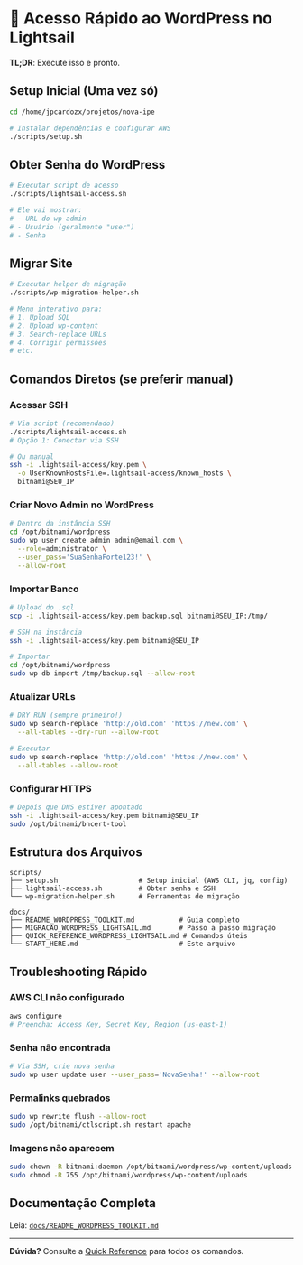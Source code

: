 # 🚀 Acesso Rápido ao WordPress no Lightsail

**TL;DR**: Execute isso e pronto.

## Setup Inicial (Uma vez só)

```bash
cd /home/jpcardozx/projetos/nova-ipe

# Instalar dependências e configurar AWS
./scripts/setup.sh
```

## Obter Senha do WordPress

```bash
# Executar script de acesso
./scripts/lightsail-access.sh

# Ele vai mostrar:
# - URL do wp-admin
# - Usuário (geralmente "user")
# - Senha
```

## Migrar Site

```bash
# Executar helper de migração
./scripts/wp-migration-helper.sh

# Menu interativo para:
# 1. Upload SQL
# 2. Upload wp-content
# 3. Search-replace URLs
# 4. Corrigir permissões
# etc.
```

## Comandos Diretos (se preferir manual)

### Acessar SSH

```bash
# Via script (recomendado)
./scripts/lightsail-access.sh
# Opção 1: Conectar via SSH

# Ou manual
ssh -i .lightsail-access/key.pem \
  -o UserKnownHostsFile=.lightsail-access/known_hosts \
  bitnami@SEU_IP
```

### Criar Novo Admin no WordPress

```bash
# Dentro da instância SSH
cd /opt/bitnami/wordpress
sudo wp user create admin admin@email.com \
  --role=administrator \
  --user_pass='SuaSenhaForte123!' \
  --allow-root
```

### Importar Banco

```bash
# Upload do .sql
scp -i .lightsail-access/key.pem backup.sql bitnami@SEU_IP:/tmp/

# SSH na instância
ssh -i .lightsail-access/key.pem bitnami@SEU_IP

# Importar
cd /opt/bitnami/wordpress
sudo wp db import /tmp/backup.sql --allow-root
```

### Atualizar URLs

```bash
# DRY RUN (sempre primeiro!)
sudo wp search-replace 'http://old.com' 'https://new.com' \
  --all-tables --dry-run --allow-root

# Executar
sudo wp search-replace 'http://old.com' 'https://new.com' \
  --all-tables --allow-root
```

### Configurar HTTPS

```bash
# Depois que DNS estiver apontado
ssh -i .lightsail-access/key.pem bitnami@SEU_IP
sudo /opt/bitnami/bncert-tool
```

## Estrutura dos Arquivos

```
scripts/
├── setup.sh                    # Setup inicial (AWS CLI, jq, config)
├── lightsail-access.sh         # Obter senha e SSH
└── wp-migration-helper.sh      # Ferramentas de migração

docs/
├── README_WORDPRESS_TOOLKIT.md           # Guia completo
├── MIGRACAO_WORDPRESS_LIGHTSAIL.md       # Passo a passo migração
├── QUICK_REFERENCE_WORDPRESS_LIGHTSAIL.md # Comandos úteis
└── START_HERE.md                         # Este arquivo
```

## Troubleshooting Rápido

### AWS CLI não configurado
```bash
aws configure
# Preencha: Access Key, Secret Key, Region (us-east-1)
```

### Senha não encontrada
```bash
# Via SSH, crie nova senha
sudo wp user update user --user_pass='NovaSenha!' --allow-root
```

### Permalinks quebrados
```bash
sudo wp rewrite flush --allow-root
sudo /opt/bitnami/ctlscript.sh restart apache
```

### Imagens não aparecem
```bash
sudo chown -R bitnami:daemon /opt/bitnami/wordpress/wp-content/uploads
sudo chmod -R 755 /opt/bitnami/wordpress/wp-content/uploads
```

## Documentação Completa

Leia: [`docs/README_WORDPRESS_TOOLKIT.md`](./README_WORDPRESS_TOOLKIT.md)

---

**Dúvida?** Consulte a [Quick Reference](./QUICK_REFERENCE_WORDPRESS_LIGHTSAIL.md) para todos os comandos.
